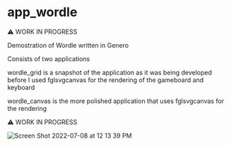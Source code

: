 # app_wordle

:warning: WORK IN PROGRESS

Demostration of Wordle written in Genero

Consists of two applications

wordle_grid is a snapshot of the application as it was being developed before I used fglsvgcanvas for the rendering of the gameboard and keyboard

wordle_canvas is the more polished application that uses fglsvgcanvas for the rendering

:warning: WORK IN PROGRESS

![Screen Shot 2022-07-08 at 12 13 39 PM](https://user-images.githubusercontent.com/13615993/177891616-3ba382f0-9495-4791-99e5-6e96f82c12c0.png)
